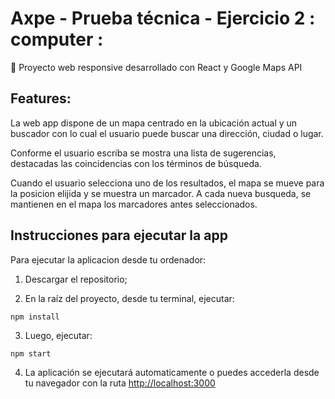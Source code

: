 # Axpe - Prueba técnica - Ejercicio 2 : computer :

:round_pushpin: Proyecto web responsive desarrollado con React y Google Maps API 

## Features: 
La web app dispone de un mapa centrado en la ubicación actual y un buscador con lo cual el usuario puede buscar una dirección, ciudad o lugar. 

Conforme el usuario escriba se mostra una lista de sugerencias, destacadas las coincidencias con los términos de búsqueda.

Cuando el usuario selecciona uno de los resultados, el mapa se mueve para la posicion elijida y se muestra un marcador. A cada nueva busqueda, se mantienen en el mapa los marcadores antes seleccionados.

## Instrucciones para ejecutar la app
Para ejecutar la aplicacion desde tu ordenador: 

  1) Descargar el repositorio;
  
  2) En la raíz del proyecto, desde tu terminal, ejecutar:
    
   `npm install`
    
  3) Luego, ejecutar:
   
   `npm start`
   
  4) La aplicación se ejecutará automaticamente o puedes accederla desde tu navegador con la ruta [http://localhost:3000](http://localhost:3000)
